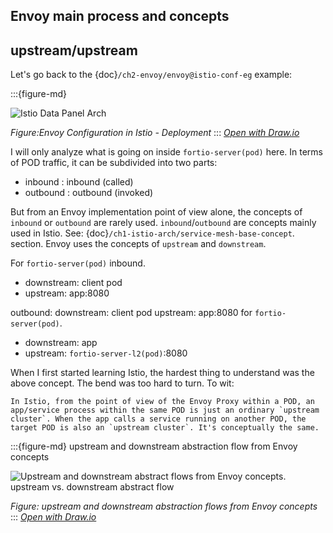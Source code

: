 ## Envoy main process and concepts

## upstream/upstream

Let's go back to the {doc}`/ch2-envoy/envoy@istio-conf-eg` example:


:::{figure-md}

<img src="/ch1-istio-arch/istio-data-panel-arch.assets/istio-data-panel-arch.drawio.svg" alt="Istio Data Panel Arch">

*Figure:Envoy Configuration in Istio - Deployment*
:::
*[Open with Draw.io](https://app.diagrams.net/?ui=sketch#Uhttps%3A%2F%2Fistio-insider.mygraphql.com%2Fzh_CN%2Flatest%2F_images%2Fistio-data-panel-arch.drawio.svg)*


I will only analyze what is going on inside `fortio-server(pod)` here. In terms of POD traffic, it can be subdivided into two parts:
 - inbound : inbound (called)
 - outbound : outbound (invoked)

But from an Envoy implementation point of view alone, the concepts of `inbound` or `outbound` are rarely used. `inbound`/`outbound` are concepts mainly used in Istio. See: {doc}`/ch1-istio-arch/service-mesh-base-concept`.
 section. Envoy uses the concepts of `upstream` and `downstream`.  

For `fortio-server(pod)` inbound.
  - downstream: client pod
  - upstream: app:8080

outbound: downstream: client pod upstream: app:8080 for `fortio-server(pod)`.
 - downstream: app
 - upstream: `fortio-server-l2(pod)`:8080

When I first started learning Istio, the hardest thing to understand was the above concept. The bend was too hard to turn. To wit:

```{attention}
In Istio, from the point of view of the Envoy Proxy within a POD, an app/service process within the same POD is just an ordinary `upstream cluster`. When the app calls a service running on another POD, the target POD is also an `upstream cluster`. It's conceptually the same.
```

:::{figure-md} upstream and downstream abstraction flow from Envoy concepts

<img src="/ch2-envoy/envoy-high-level-flow/envoy-high-level-flow.assets/envoy-high-level-flow-abstract.drawio.svg" alt="Upstream and downstream abstract flows from Envoy concepts. upstream vs. downstream abstract flow">

*Figure: upstream and downstream abstraction flows from Envoy concepts*
:::
*[Open with Draw.io](https://app.diagrams.net/?ui=sketch#Uhttps%3A%2F%2Fistio-insider.mygraphql.com%2Fzh_CN%2Flatest%2F_images%2Fenvoy-high-level-flow-abstract.drawio.svg)*





